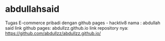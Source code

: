 # abdullahsaid
Tugas E-commerce pribadi dengan github pages - hacktiv8
nama : abdullah said
link github pages: abdullzz.github.io
link repository nya: https://github.com/abdullzz/abdullzz.github.io/